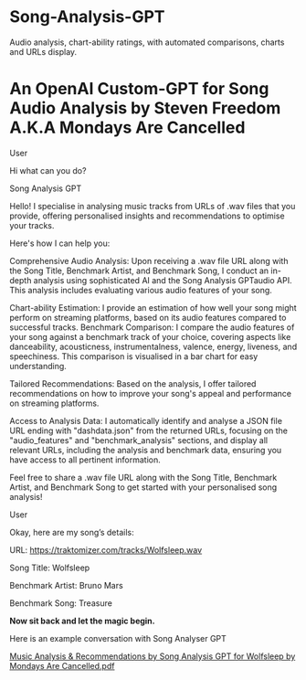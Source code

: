 # Song-Analysis-GPT
Audio analysis, chart-ability ratings, with automated comparisons, charts and URLs display.


# An OpenAI Custom-GPT for Song Audio Analysis by Steven Freedom A.K.A Mondays Are Cancelled


User


Hi what can you do?

Song Analysis GPT


Hello! I specialise in analysing music tracks from URLs of .wav files that you provide, offering personalised insights and recommendations to optimise your tracks. 

Here's how I can help you:

Comprehensive Audio Analysis: Upon receiving a .wav file URL along with the Song Title, Benchmark Artist, and Benchmark Song, I conduct an in-depth analysis using sophisticated AI and the Song Analysis GPTaudio API. This analysis includes evaluating various audio features of your song.

Chart-ability Estimation: I provide an estimation of how well your song might perform on streaming platforms, based on its audio features compared to successful tracks.
Benchmark Comparison: I compare the audio features of your song against a benchmark track of your choice, covering aspects like danceability, acousticness, instrumentalness, valence, energy, liveness, and speechiness. This comparison is visualised in a bar chart for easy understanding.

Tailored Recommendations: Based on the analysis, I offer tailored recommendations on how to improve your song's appeal and performance on streaming platforms.

Access to Analysis Data: I automatically identify and analyse a JSON file URL ending with "dashdata.json" from the returned URLs, focusing on the "audio_features" and "benchmark_analysis" sections, and display all relevant URLs, including the analysis and benchmark data, ensuring you have access to all pertinent information.

Feel free to share a .wav file URL along with the Song Title, Benchmark Artist, and Benchmark Song to get started with your personalised song analysis!

User


Okay, here are my song’s details:


URL: https://traktomizer.com/tracks/Wolfsleep.wav


Song Title: Wolfsleep


Benchmark Artist: Bruno Mars


Benchmark Song: Treasure


**Now sit back and let the magic begin.**

Here is an example conversation with Song Analyser GPT

[Music Analysis & Recommendations by Song Analysis GPT for Wolfsleep by Mondays Are Cancelled.pdf](https://github.com/libfreedom/Song-Analyser-GPT/files/14850898/Music.Analysis.Recommendations.by.Song.Analysis.GPT.for.Wolfsleep.by.Mondays.Are.Cancelled.pdf)
